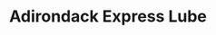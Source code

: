 ---
title: "Adirondack Express Lube"
url: /gloversville/adirondack-express-lube/
shop: car repair
---